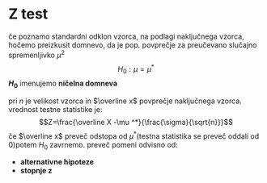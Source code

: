# Z test
če poznamo standardni odklon vzorca, na podlagi naključnega vzorca, hočemo preizkusit domnevo, da je pop. povprečje za preučevano slučajno spremenljivko $\mu^2$
$$H_0 : \mu =\mu^*$$
**$H_0$** imenujemo **ničelna domneva**

pri $n$ je velikost vzorca in $\overline x$ povprečje naključnega vzorca. vrednost testne statistike je: $$Z=\frac{\overline X -\mu ^*}{\frac{\sigma}{\sqrt{n}}}$$
če $\overline x$ preveč odstopa od $\mu^*$(testna statistika se preveč oddali od 0)potem $H_0$ zavrnemo. preveč pomeni odvisno od:
- **alternativne hipoteze**
- **stopnje z**